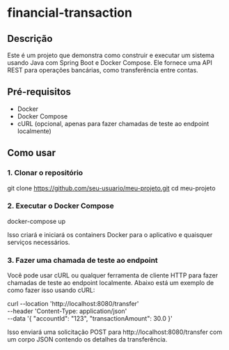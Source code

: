 # financial-transaction

## Descrição
Este é um projeto que demonstra como construir e executar um sistema usando Java com Spring Boot e Docker Compose. Ele fornece uma API REST para operações bancárias, como transferência entre contas.

## Pré-requisitos
- Docker
- Docker Compose
- cURL (opcional, apenas para fazer chamadas de teste ao endpoint localmente)

## Como usar

### 1. Clonar o repositório
git clone https://github.com/seu-usuario/meu-projeto.git
cd meu-projeto

### 2. Executar o Docker Compose
docker-compose up

Isso criará e iniciará os containers Docker para o aplicativo e quaisquer serviços necessários.

### 3. Fazer uma chamada de teste ao endpoint

Você pode usar cURL ou qualquer ferramenta de cliente HTTP para fazer chamadas de teste ao endpoint localmente. Abaixo está um exemplo de como fazer isso usando cURL:

curl --location 'http://localhost:8080/transfer' \
--header 'Content-Type: application/json' \
--data '{
"accountId": "123",
"transactionAmount": 30.0
}'

Isso enviará uma solicitação POST para http://localhost:8080/transfer com um corpo JSON contendo os detalhes da transferência.
